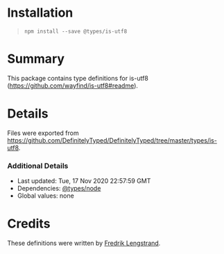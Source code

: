 # Installation
> `npm install --save @types/is-utf8`

# Summary
This package contains type definitions for is-utf8 (https://github.com/wayfind/is-utf8#readme).

# Details
Files were exported from https://github.com/DefinitelyTyped/DefinitelyTyped/tree/master/types/is-utf8.

### Additional Details
 * Last updated: Tue, 17 Nov 2020 22:57:59 GMT
 * Dependencies: [@types/node](https://npmjs.com/package/@types/node)
 * Global values: none

# Credits
These definitions were written by [Fredrik Lengstrand](https://github.com/fredriklengstrand).
